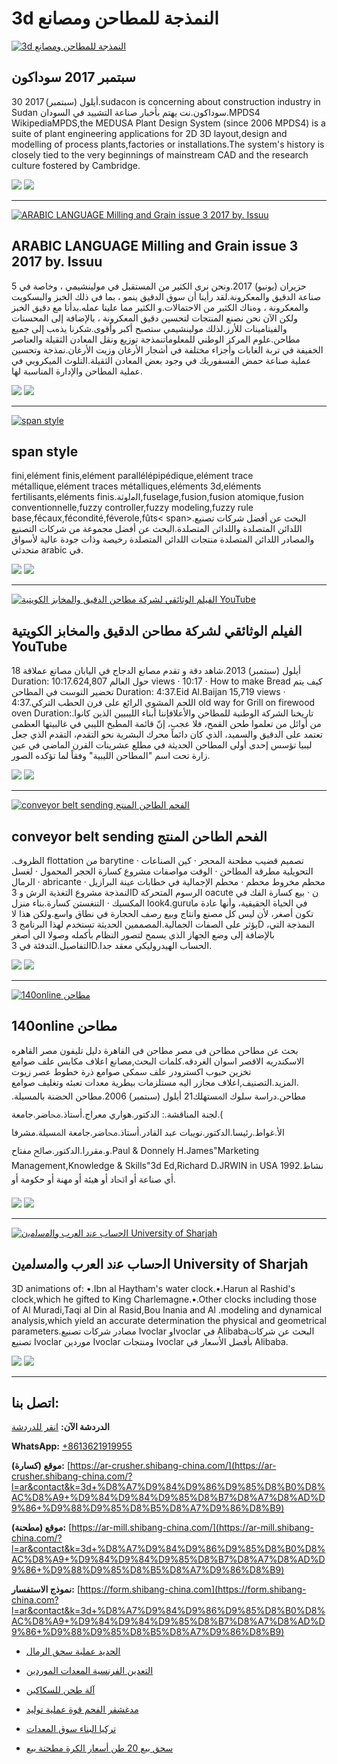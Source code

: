 # 3d النمذجة للمطاحن ومصانع

<a href="https://swt.shibang-china.com/?l=ar&img&k=3d+%D8%A7%D9%84%D9%86%D9%85%D8%B0%D8%AC%D8%A9+%D9%84%D9%84%D9%85%D8%B7%D8%A7%D8%AD%D9%86+%D9%88%D9%85%D8%B5%D8%A7%D9%86%D8%B9" target="_blank">![3d النمذجة للمطاحن ومصانع](http://static.shibang-china.com/all-800x300/1282.jpg)</a>

## سبتمبر 2017 سوداكون
30 أيلول (سبتمبر) 2017.sudacon is concerning about construction industry in Sudan سوداكون.نت يهتم بأخبار صناعة التشييد في السودان.MPDS4 WikipediaMPDS,the MEDUSA Plant Design System (since 2006 MPDS4) is a suite of plant engineering applications for 2D 3D layout,design and modelling of process plants,factories or installations.The system&#39;s history is closely tied to the very beginnings of mainstream CAD and the research culture fostered by Cambridge.


<a href="https://whatsapp.shibangsoft.com/WhatsApp.php" target="_blank" title="WhatsApp">![](http://static.shibang-china.com/icon/whatsapp.png)</a> <a href="https://swt.shibang-china.com/?l=ar&icon&k=3d+%D8%A7%D9%84%D9%86%D9%85%D8%B0%D8%AC%D8%A9+%D9%84%D9%84%D9%85%D8%B7%D8%A7%D8%AD%D9%86+%D9%88%D9%85%D8%B5%D8%A7%D9%86%D8%B9" target="_blank">![](http://static.shibang-china.com/icon/chat-ar.png)</a>

---

<a href="https://swt.shibang-china.com/?l=ar&img&k=3d+%D8%A7%D9%84%D9%86%D9%85%D8%B0%D8%AC%D8%A9+%D9%84%D9%84%D9%85%D8%B7%D8%A7%D8%AD%D9%86+%D9%88%D9%85%D8%B5%D8%A7%D9%86%D8%B9" target="_blank">![ARABIC LANGUAGE Milling and Grain issue 3 2017 by. Issuu](http://static.shibang-china.com/all-800x300/1172.jpg)</a>

## ARABIC LANGUAGE Milling and Grain issue 3 2017 by. Issuu
5 حزيران (يونيو) 2017.وﻧﺤﻦ ﻧﺮى اﻟﮑﺜﯿﺮ ﻣﻦ اﻟﻤﺴﺘﻘﺒﻞ ﻓﻲ ﻣﻮﻟﯿﻨﺸﯿﻤﻲ ، وﺧﺎﺻﺔ ﻓﻲ ﺻﻨﺎﻋﺔ اﻟﺪﻗﯿﻖ واﻟﻤﻌﮑﺮوﻧﺔ.ﻟﻘﺪ رأﯾﻨﺎ أن ﺳﻮق اﻟﺪﻗﯿﻖ ﯾﻨﻤﻮ ، ﺑﻤﺎ ﻓﻲ ذﻟﻚ اﻟﺨﺒﺰ واﻟﺒﺴﮑﻮﯾﺖ واﻟﻤﻌﮑﺮوﻧﺔ ، وهﻨﺎك اﻟﮑﺜﯿﺮ ﻣﻦ اﻻﺣﺘﻤﺎﻻت.و اﻟﮑﺜﯿﺮ ﻣﻤﺎ ﻋﻠﯿﻨﺎ ﻋﻤﻠﻪ.ﺑﺪأﻧﺎ ﻣﻊ دﻗﯿﻖ اﻟﺨﺒﺰ وﻟﮑﻦ اﻵن ﻧﺤﻦ ﻧﺼﻨﻊ اﻟﻤﻨﺘﺠﺎت ﻟﺘﺤﺴﯿﻦ دﻗﯿﻖ اﻟﻤﻌﮑﺮوﻧﺔ ، ﺑﺎﻹﺿﺎﻓﺔ إﻟﯽ اﻟﻤﺤﺴﻨﺎت واﻟﻔﯿﺘﺎﻣﯿﻨﺎت ﻟﻸرز.ﻟﺬﻟﻚ ﻣﻮﻟﯿﻨﺸﯿﻤﻲ ﺳﺘﺼﺒﺢ أﮐﺒﺮ وأﻗﻮى.ﺷﮑﺮﻧﺎ ﯾﺬهﺐ إﻟﯽ ﺟﻤﯿﻊ ﻣﻄﺎﺣﻦ.علوم المركز الوطني للمعلوماتنمذجة توزيع ونقل المعادن الثقيلة والعناصر الخفيفة في تربة الغابات وأجزاء مختلفة في أشجار الأرغان وزيت الأرغان.نمذجة وتحسين عملية صناعة حمض الفسفوريك في وجود بعض المعادن الثقيلة.التلوث الميكروبي في عملية المطاحن والإدارة المناسبة لها.


<a href="https://whatsapp.shibangsoft.com/WhatsApp.php" target="_blank" title="WhatsApp">![](http://static.shibang-china.com/icon/whatsapp.png)</a> <a href="https://swt.shibang-china.com/?l=ar&icon&k=3d+%D8%A7%D9%84%D9%86%D9%85%D8%B0%D8%AC%D8%A9+%D9%84%D9%84%D9%85%D8%B7%D8%A7%D8%AD%D9%86+%D9%88%D9%85%D8%B5%D8%A7%D9%86%D8%B9" target="_blank">![](http://static.shibang-china.com/icon/chat-ar.png)</a>

---

<a href="https://swt.shibang-china.com/?l=ar&img&k=3d+%D8%A7%D9%84%D9%86%D9%85%D8%B0%D8%AC%D8%A9+%D9%84%D9%84%D9%85%D8%B7%D8%A7%D8%AD%D9%86+%D9%88%D9%85%D8%B5%D8%A7%D9%86%D8%B9" target="_blank">![span style](http://static.shibang-china.com/all-800x300/1028.jpg)</a>

## span style
fini,elément finis,elément parallélépipédique,elément trace métallique,elément traces métalliques,eléments 3d,eléments fertilisants,eléments finis.اﻟﻣﻟوﺛﺔ,fuselage,fusion,fusion atomique,fusion conventionnelle,fuzzy controller,fuzzy modeling,fuzzy rule base,fécaux,fécondité,féverole,fûts&lt; span&gt;.البحث عن أفضل شركات تصنيع اللدائن المتصلدة واللدائن المتصلدة.البحث عن أفضل مجموعة من شركات التصنيع والمصادر اللدائن المتصلدة منتجات اللدائن المتصلدة رخيصة وذات جودة عالية لأسواق متحدثي arabic في.


<a href="https://whatsapp.shibangsoft.com/WhatsApp.php" target="_blank" title="WhatsApp">![](http://static.shibang-china.com/icon/whatsapp.png)</a> <a href="https://swt.shibang-china.com/?l=ar&icon&k=3d+%D8%A7%D9%84%D9%86%D9%85%D8%B0%D8%AC%D8%A9+%D9%84%D9%84%D9%85%D8%B7%D8%A7%D8%AD%D9%86+%D9%88%D9%85%D8%B5%D8%A7%D9%86%D8%B9" target="_blank">![](http://static.shibang-china.com/icon/chat-ar.png)</a>

---

<a href="https://swt.shibang-china.com/?l=ar&img&k=3d+%D8%A7%D9%84%D9%86%D9%85%D8%B0%D8%AC%D8%A9+%D9%84%D9%84%D9%85%D8%B7%D8%A7%D8%AD%D9%86+%D9%88%D9%85%D8%B5%D8%A7%D9%86%D8%B9" target="_blank">![الفيلم الوثائقي لشركة مطاحن الدقيق والمخابز الكويتية YouTube](http://static.shibang-china.com/all-800x300/630.jpg)</a>

## الفيلم الوثائقي لشركة مطاحن الدقيق والمخابز الكويتية YouTube
18 أيلول (سبتمبر) 2013.شاهد دقة و تقدم مصانع الدجاج في اليابان مصانع عملاقة Duration: 10:17.حول العالم 624,807 views &middot; 10:17 &middot; How to make Bread كيف يتم تحضير التوست في المطاحن Duration: 4:37.Eid Al.Baijan 15,719 views &middot; 4:37.اللحم المشوي الرائع على فرن الحطب التركي old way for Grill on firewood oven Duration:.تاريخنا الشركة الوطنية للمطاحن والأعلافإننا أبناء الليبيين الذين كانوا من أوائل من تعلموا طحن القمح، فلا عجب، إنّ قائمة المطبخ الليبي في غالبيتها العظمى تعتمد على الدقيق والسميد، الذي كان دائماً محرك البشرية نحو التقدم، التقدم الذي جعل ليبيا تؤسس إحدى أولى المطاحن الحديثة في مطلع عشرينات القرن الماضي في عين زارة تحت اسم &quot;المطاحن الليبية&quot; وفقاً لما تؤكده الصور.


<a href="https://whatsapp.shibangsoft.com/WhatsApp.php" target="_blank" title="WhatsApp">![](http://static.shibang-china.com/icon/whatsapp.png)</a> <a href="https://swt.shibang-china.com/?l=ar&icon&k=3d+%D8%A7%D9%84%D9%86%D9%85%D8%B0%D8%AC%D8%A9+%D9%84%D9%84%D9%85%D8%B7%D8%A7%D8%AD%D9%86+%D9%88%D9%85%D8%B5%D8%A7%D9%86%D8%B9" target="_blank">![](http://static.shibang-china.com/icon/chat-ar.png)</a>

---

<a href="https://swt.shibang-china.com/?l=ar&img&k=3d+%D8%A7%D9%84%D9%86%D9%85%D8%B0%D8%AC%D8%A9+%D9%84%D9%84%D9%85%D8%B7%D8%A7%D8%AD%D9%86+%D9%88%D9%85%D8%B5%D8%A7%D9%86%D8%B9" target="_blank">![conveyor belt sending الفحم الطاحن المنتج](http://static.shibang-china.com/all-800x300/838.jpg)</a>

## conveyor belt sending الفحم الطاحن المنتج
.الظروف flottation من barytine &middot; تصميم قضيب مطحنة المحجر &middot; كين الصناعات التحويلية مطرقة المطاحن &middot; الوقت مواصفات مشروع كسارة الحجر المحمول &middot; لغسل الرمال &middot; abricante محطم مخروط محطم &middot; محطم الإجمالية في خطابات عينة البرازيل &middot; النمذجة مشروع التغذية الرش و 3D الرسوم المتحركة oacute ن &middot; بيع كسارة الفك في المكسيك &middot; التنغستن كسارة.بناء منزل look4.guruفي الحياة الحقيقية، وأنها عادة ما تكون أصغر، لأن ليس كل مصنع وانتاج وبيع رصف الحجارة في نطاق واسع.ولكن هذا لا يؤثر على الصفات الجمالية.المصممين الحديثة تستخدم لهذا البرنامج 3D النمذجة التي، بالإضافة إلى وضع الجهاز الذي يسمح لتصور النظام بأكمله وصولا الى أصغر التفاصيل.التدفئة في 3D.الحساب الهيدروليكي معقد جدا.


<a href="https://whatsapp.shibangsoft.com/WhatsApp.php" target="_blank" title="WhatsApp">![](http://static.shibang-china.com/icon/whatsapp.png)</a> <a href="https://swt.shibang-china.com/?l=ar&icon&k=3d+%D8%A7%D9%84%D9%86%D9%85%D8%B0%D8%AC%D8%A9+%D9%84%D9%84%D9%85%D8%B7%D8%A7%D8%AD%D9%86+%D9%88%D9%85%D8%B5%D8%A7%D9%86%D8%B9" target="_blank">![](http://static.shibang-china.com/icon/chat-ar.png)</a>

---

<a href="https://swt.shibang-china.com/?l=ar&img&k=3d+%D8%A7%D9%84%D9%86%D9%85%D8%B0%D8%AC%D8%A9+%D9%84%D9%84%D9%85%D8%B7%D8%A7%D8%AD%D9%86+%D9%88%D9%85%D8%B5%D8%A7%D9%86%D8%B9" target="_blank">![140online مطاحن](http://static.shibang-china.com/all-800x300/701.jpg)</a>

## 140online مطاحن
بحث عن مطاحن مطاحن فى مصر مطاحن فى القاهرة دليل تليفون مصر القاهره الاسكندريه الاقصر اسوان الغردقه.كلمات البحث,مصانع اعلاف مكابس علف صوامع تخزين حبوب اكسترودر علف سمكى صوامع ذرة خطوط عصر زيوت .المزيد.التصنيف,اعلاف مجازر اليه مستلزمات بيطرية معدات تعبئه وتغليف صوامع مطاحن.ﺩﺭﺍﺳﺔ ﺳﻠﻮﻙ ﺍﳌﺴﺘﻬﻠﻚ21 أيلول (سبتمبر) 2006.ﻣﻄﺎﺣﻦ اﻟﺤﻀﻨﺔ ﺑﺎﻟﻤﺴﯿﻠﺔ. ).ﻟﺠﻨﺔ اﻟﻤﻨﺎﻗﺸﺔ.: ﺍﻟﺪﻛﺘﻮﺭ.ﻫﻮﺍﺭﻱ ﻣﻌﺮﺍﺝ.ﺃﺳﺘﺎﺫ.ﳏﺎﺿﺮ.ﺟﺎﻣﻌﺔ ﺍﻷ.ﻏﻮﺍﻁ.ﺭﺋﻴﺴﺎ.ﺍﻟﺪﻛﺘﻮﺭ.ﻧﻮﻳﺒﺎﺕ ﻋﺒﺪ ﺍﻟﻘﺎﺩﺭ.ﺃﺳﺘﺎﺫ.ﳏﺎﺿﺮ.ﺟﺎﻣﻌﺔ ﺍﳌﺴﻴﻠﺔ.ﻣﺸﺮﻓﺎ ﻭ.ﻣﻘﺮﺭﺍ.ﺍﻟﺪﻛﺘﻮﺭ.ﺻﺎﱀ ﻣﻔﺘﺎﺡ.Paul &amp; Donnely H.James&quot;Marketing Management,Knowledge &amp; Skills&quot;3d Ed,Richard D.JRWIN in USA 1992.ﻧﺸﺎﻁ ﺃﻱ ﺻﻨﺎﻋﺔ ﺃﻭ ﺍﲢﺎﺩ ﺃﻭ ﻫﻴﺌﺔ ﺃﻭ ﻣﻬﻨﺔ ﺃﻭ ﺣﻜﻮﻣﺔ ﺃﻭ.


<a href="https://whatsapp.shibangsoft.com/WhatsApp.php" target="_blank" title="WhatsApp">![](http://static.shibang-china.com/icon/whatsapp.png)</a> <a href="https://swt.shibang-china.com/?l=ar&icon&k=3d+%D8%A7%D9%84%D9%86%D9%85%D8%B0%D8%AC%D8%A9+%D9%84%D9%84%D9%85%D8%B7%D8%A7%D8%AD%D9%86+%D9%88%D9%85%D8%B5%D8%A7%D9%86%D8%B9" target="_blank">![](http://static.shibang-china.com/icon/chat-ar.png)</a>

---

<a href="https://swt.shibang-china.com/?l=ar&img&k=3d+%D8%A7%D9%84%D9%86%D9%85%D8%B0%D8%AC%D8%A9+%D9%84%D9%84%D9%85%D8%B7%D8%A7%D8%AD%D9%86+%D9%88%D9%85%D8%B5%D8%A7%D9%86%D8%B9" target="_blank">![اﻟﺣﺳﺎب ﻋﻧد اﻟﻌرب واﻟﻣﺳﻟﻣﯾن University of Sharjah](http://static.shibang-china.com/all-800x300/26.jpg)</a>

## اﻟﺣﺳﺎب ﻋﻧد اﻟﻌرب واﻟﻣﺳﻟﻣﯾن University of Sharjah
3D animations of: •.Ibn al Haytham&#39;s water clock.•.Harun al Rashid&#39;s clock,which he gifted to King Charlemagne.•.Other clocks including those of Al Muradi,Taqi al Din al Rasid,Bou Inania and Al .modeling and dynamical analysis,which yield an accurate determination the physical and geometrical parameters.مصادر شركات تصنيع Ivoclar وIvoclar في Alibabaالبحث عن شركات تصنيع Ivoclar موردين Ivoclar ومنتجات Ivoclar بأفضل الأسعار في Alibaba.


<a href="https://whatsapp.shibangsoft.com/WhatsApp.php" target="_blank" title="WhatsApp">![](http://static.shibang-china.com/icon/whatsapp.png)</a> <a href="https://swt.shibang-china.com/?l=ar&icon&k=3d+%D8%A7%D9%84%D9%86%D9%85%D8%B0%D8%AC%D8%A9+%D9%84%D9%84%D9%85%D8%B7%D8%A7%D8%AD%D9%86+%D9%88%D9%85%D8%B5%D8%A7%D9%86%D8%B9" target="_blank">![](http://static.shibang-china.com/icon/chat-ar.png)</a>

---
## اتصل بنا:

**الدردشة الآن:** [انقر للدردشة](https://swt.shibang-china.com?l=ar&contact&k=3d+%D8%A7%D9%84%D9%86%D9%85%D8%B0%D8%AC%D8%A9+%D9%84%D9%84%D9%85%D8%B7%D8%A7%D8%AD%D9%86+%D9%88%D9%85%D8%B5%D8%A7%D9%86%D8%B9)

**WhatsApp:**  [+8613621919955](https://whatsapp.shibangsoft.com/WhatsApp.php)

**موقع (كسارة):** [https://ar-crusher.shibang-china.com/](https://ar-crusher.shibang-china.com/?l=ar&contact&k=3d+%D8%A7%D9%84%D9%86%D9%85%D8%B0%D8%AC%D8%A9+%D9%84%D9%84%D9%85%D8%B7%D8%A7%D8%AD%D9%86+%D9%88%D9%85%D8%B5%D8%A7%D9%86%D8%B9)

**موقع (مطحنة):** [https://ar-mill.shibang-china.com/](https://ar-mill.shibang-china.com/?l=ar&contact&k=3d+%D8%A7%D9%84%D9%86%D9%85%D8%B0%D8%AC%D8%A9+%D9%84%D9%84%D9%85%D8%B7%D8%A7%D8%AD%D9%86+%D9%88%D9%85%D8%B5%D8%A7%D9%86%D8%B9)

**نموذج الاستفسار:** [https://form.shibang-china.com](https://form.shibang-china.com?l=ar&contact&k=3d+%D8%A7%D9%84%D9%86%D9%85%D8%B0%D8%AC%D8%A9+%D9%84%D9%84%D9%85%D8%B7%D8%A7%D8%AD%D9%86+%D9%88%D9%85%D8%B5%D8%A7%D9%86%D8%B9)

* [الحديد عملية سحق الرمال](../29/%D8%A7%D9%84%D8%AD%D8%AF%D9%8A%D8%AF%20%D8%B9%D9%85%D9%84%D9%8A%D8%A9%20%D8%B3%D8%AD%D9%82%20%D8%A7%D9%84%D8%B1%D9%85%D8%A7%D9%84.md)

* [التعدين الفرنسية المعدات الموردين](../29/%D8%A7%D9%84%D8%AA%D8%B9%D8%AF%D9%8A%D9%86%20%D8%A7%D9%84%D9%81%D8%B1%D9%86%D8%B3%D9%8A%D8%A9%20%D8%A7%D9%84%D9%85%D8%B9%D8%AF%D8%A7%D8%AA%20%D8%A7%D9%84%D9%85%D9%88%D8%B1%D8%AF%D9%8A%D9%86.md)

* [آلة طحن للسكاكين](../26/%D8%A2%D9%84%D8%A9%20%D8%B7%D8%AD%D9%86%20%D9%84%D9%84%D8%B3%D9%83%D8%A7%D9%83%D9%8A%D9%86.md)

* [مدغشقر الفحم قوة عملية توليد](../29/%D9%85%D8%AF%D8%BA%D8%B4%D9%82%D8%B1%20%D8%A7%D9%84%D9%81%D8%AD%D9%85%20%D9%82%D9%88%D8%A9%20%D8%B9%D9%85%D9%84%D9%8A%D8%A9%20%D8%AA%D9%88%D9%84%D9%8A%D8%AF.md)

* [تركيا البناء سوق المعدات](../27/%D8%AA%D8%B1%D9%83%D9%8A%D8%A7%20%D8%A7%D9%84%D8%A8%D9%86%D8%A7%D8%A1%20%D8%B3%D9%88%D9%82%20%D8%A7%D9%84%D9%85%D8%B9%D8%AF%D8%A7%D8%AA.md)

* [سحق بيع 20 طن أسعار الكرة مطحنة بيع](../30/%D8%B3%D8%AD%D9%82%20%D8%A8%D9%8A%D8%B9%2020%20%D8%B7%D9%86%20%D8%A3%D8%B3%D8%B9%D8%A7%D8%B1%20%D8%A7%D9%84%D9%83%D8%B1%D8%A9%20%D9%85%D8%B7%D8%AD%D9%86%D8%A9%20%D8%A8%D9%8A%D8%B9.md)